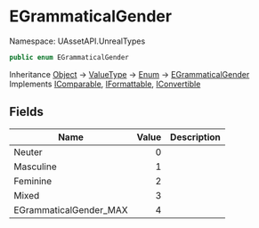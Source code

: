 # EGrammaticalGender

Namespace: UAssetAPI.UnrealTypes

```csharp
public enum EGrammaticalGender
```

Inheritance [Object](https://docs.microsoft.com/en-us/dotnet/api/system.object) → [ValueType](https://docs.microsoft.com/en-us/dotnet/api/system.valuetype) → [Enum](https://docs.microsoft.com/en-us/dotnet/api/system.enum) → [EGrammaticalGender](./uassetapi.unrealtypes.egrammaticalgender.md)<br>
Implements [IComparable](https://docs.microsoft.com/en-us/dotnet/api/system.icomparable), [IFormattable](https://docs.microsoft.com/en-us/dotnet/api/system.iformattable), [IConvertible](https://docs.microsoft.com/en-us/dotnet/api/system.iconvertible)

## Fields

| Name | Value | Description |
| --- | --: | --- |
| Neuter | 0 |  |
| Masculine | 1 |  |
| Feminine | 2 |  |
| Mixed | 3 |  |
| EGrammaticalGender_MAX | 4 |  |
